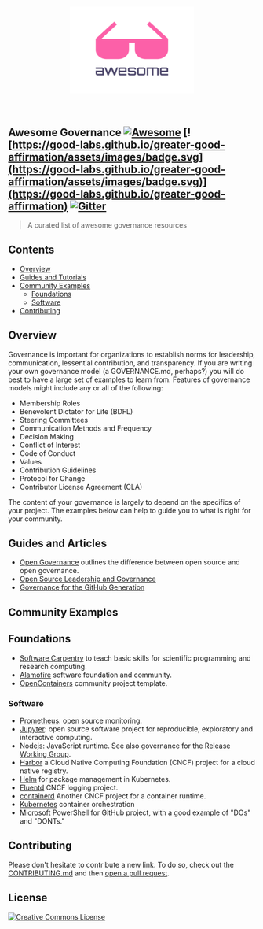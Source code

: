 <p align="center">
  <br>
    <img width="50%" src="awesome.svg" />
  <br>
  <br>
  <br>
</p>

## Awesome Governance [![Awesome](https://cdn.rawgit.com/sindresorhus/awesome/d7305f38d29fed78fa85652e3a63e154dd8e8829/media/badge.svg)](https://github.com/sindresorhus/awesome) [![https://good-labs.github.io/greater-good-affirmation/assets/images/badge.svg](https://good-labs.github.io/greater-good-affirmation/assets/images/badge.svg)](https://good-labs.github.io/greater-good-affirmation) [![Gitter](https://badges.gitter.im/good-labs/community.svg)](https://gitter.im/good-labs/community?utm_source=badge&utm_medium=badge&utm_campaign=pr-badge)

> A curated list of awesome governance resources

## Contents

 - [Overview](#overview)
 - [Guides and Tutorials](#guides-and-tutorials)
 - [Community Examples](#community-examples)
   - [Foundations](#foundations)
   - [Software](#software)
 - [Contributing](#contributing)


## Overview

Governance is important for organizations to establish norms for leadership,
 communication, lessential contribution, and transparency. If you are writing your
own governance model (a GOVERNANCE.md, perhaps?) you will do best to have 
a large set of examples to learn from. Features of governance models might include 
any or all of the following:

 - Membership Roles
  - Benevolent Dictator for Life (BDFL)
  - Steering Committees
 - Communication Methods and Frequency
  - Decision Making
  - Conflict of Interest
  - Code of Conduct
 - Values
 - Contribution Guidelines
  - Protocol for Change
  - Contributor License Agreement (CLA)

The content of your governance is largely to depend on the specifics of your project.
The examples below can help to guide you to what is right for your community.

## Guides and Articles

 - [Open Governance](https://github.com/opengovernance/opengovernance.dev) outlines the difference between open source and open governance.
 - [Open Source Leadership and Governance](https://opensource.guide/leadership-and-governance/)
 - [Governance for the GitHub Generation](https://www.infoworld.com/article/2608195/governance-for-the-github-generation.html)

## Community Examples

## Foundations

 - [Software Carpentry](https://github.com/swcarpentry/board/blob/master/governance.md) to teach basic skills for scientific programming and research computing.
 - [Alamofire](https://github.com/Alamofire/Foundation/blob/master/GOVERNANCE.md) software foundation and community.
 - [OpenContainers](https://github.com/opencontainers/project-template/blob/master/GOVERNANCE.md) community project template.

### Software

 - [Prometheus](https://prometheus.io/governance/): open source monitoring.
 - [Jupyter](https://github.com/jupyter/governance/blob/master/governance.md): open source software project for reproducible, exploratory and interactive computing.
 - [Nodejs](https://github.com/nodejs/node/blob/master/GOVERNANCE.md): JavaScript runtime. See also governance for the [Release Working Group](https://github.com/nodejs/Release/blob/master/GOVERNANCE.md).
 - [Harbor](https://github.com/goharbor/community/blob/master/GOVERNANCE.md) a Cloud Native Computing Foundation (CNCF) project for a cloud native registry.
 - [Helm](https://github.com/helm/community/blob/master/governance/governance.md) for package management in Kubernetes.
 - [Fluentd](https://github.com/fluent/fluentd/blob/master/GOVERNANCE.md) CNCF logging project.
 - [containerd](https://github.com/containerd/project/blob/master/GOVERNANCE.md) Another CNCF project for a container runtime.
 - [Kubernetes](https://github.com/kubernetes/community/blob/master/governance.md) container orchestration
 - [Microsoft](https://github.com/microsoft/PowerShellForGitHub/blob/master/GOVERNANCE.md) PowerShell for GitHub project, with a good example of "DOs" and "DONTs."


## Contributing

Please don't hesitate to contribute a new link. To do so, check out the [CONTRIBUTING.md](CONTRIBUTING.md) 
and then [open a pull request](https://www.github.com/good-labs/awesome-governance/issues).

## License

[![Creative Commons License](http://mirrors.creativecommons.org/presskit/buttons/88x31/svg/cc-zero.svg)](https://creativecommons.org/publicdomain/zero/1.0/)
